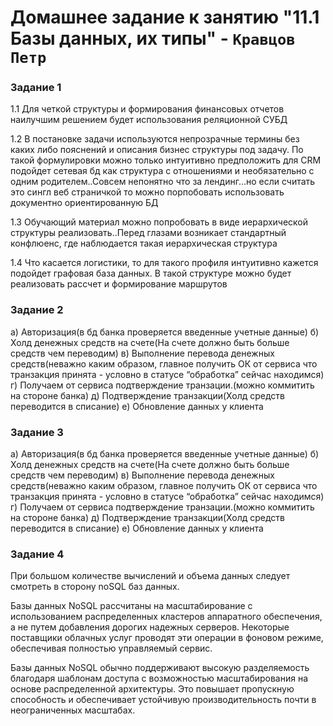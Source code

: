 # Домашнее задание к занятию "11.1 Базы данных, их типы" - `Кравцов Петр`

### Задание 1
1.1 Для четкой структуры и формирования финансовых отчетов наилучшим решением будет использования реляционной СУБД

1.2 В постановке задачи используются непрозрачные термины без каких либо пояснений и описания бизнес структуры под задачу. По такой формулировки можно только интуитивно предположить для CRM подойдет сетевая бд как структура с отношениями и необязательно с одним родителем..Совсем непонятно что за лендинг…но если считать это сингл веб страничкой то можно порпобовать использовать документно ориентированную БД

1.3 Обучающий материал можно попробовать в виде иерархической структуры реализовать..Перед глазами возникает стандартный конфлюенс, где наблюдается такая иерархическая структура


1.4 Что касается логистики, то для такого профиля интуитивно кажется подойдет графовая база данных. В такой структуре можно будет реализовать рассчет и формирование маршрутов


### Задание 2
а) Авторизация(в бд банка проверяется введенные учетные данные)
б) Холд денежных средств на счете(На счете должно быть больше средств чем переводим)
в) Выполнение перевода денежных средств(неважно каким образом, главное получить ОК от сервиса что транзакция принята - условно в статусе “обработка” сейчас находимся)
г) Получаем от сервиса подтверждение транзации.(можно коммитить на стороне банка)
д) Подтверждение транзакции(Холд средств переводится в списание)
е) Обновление данных у клиента



### Задание 3
а) Авторизация(в бд банка проверяется введенные учетные данные)
б) Холд денежных средств на счете(На счете должно быть больше средств чем переводим)
в) Выполнение перевода денежных средств(неважно каким образом, главное получить ОК от сервиса что транзакция принята - условно в статусе “обработка” сейчас находимся)
г) Получаем от сервиса подтверждение транзации.(можно коммитить на стороне банка)
д) Подтверждение транзакции(Холд средств переводится в списание)
е) Обновление данных у клиента



### Задание 4
При большом количестве вычислений и объема данных следует смотреть в сторону noSQL баз данных.

Базы данных NoSQL рассчитаны на масштабирование с использованием распределенных кластеров аппаратного обеспечения, а не путем добавления дорогих надежных серверов. Некоторые поставщики облачных услуг проводят эти операции в фоновом режиме, обеспечивая полностью управляемый сервис.

Базы данных NoSQL обычно поддерживают высокую разделяемость благодаря шаблонам доступа с возможностью масштабирования на основе распределенной архитектуры. Это повышает пропускную способность и обеспечивает устойчивую производительность почти в неограниченных масштабах.











